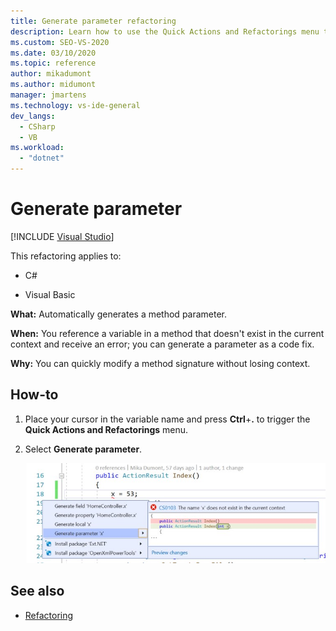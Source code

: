 ```yaml
---
title: Generate parameter refactoring
description: Learn how to use the Quick Actions and Refactorings menu to automatically generate a method parameter.
ms.custom: SEO-VS-2020
ms.date: 03/10/2020
ms.topic: reference
author: mikadumont
ms.author: midumont
manager: jmartens
ms.technology: vs-ide-general
dev_langs:
  - CSharp
  - VB
ms.workload: 
  - "dotnet"
---
```

# Generate parameter

 [!INCLUDE [Visual Studio](~/includes/applies-to-version/vs-windows-only.md)]

This refactoring applies to:

- C#

- Visual Basic

**What:** Automatically generates a method parameter.

**When:** You reference a variable in a method that doesn't exist in the current context and receive an error; you can generate a parameter as a code fix. 

**Why:** You can quickly modify a method signature without losing context.

## How-to

1. Place your cursor in the variable name and press **Ctrl**+**.** to trigger the **Quick Actions and Refactorings** menu.
1. Select **Generate parameter**.

   ![Generate parameter](media/generate-parameter.png) 

## See also

- [Refactoring](../refactoring-in-visual-studio.md)
